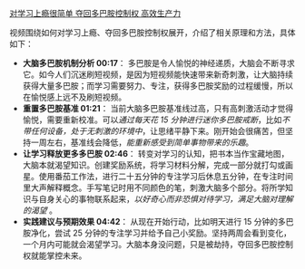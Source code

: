 [对学习上瘾很简单 夺回多巴胺控制权 高效生产力](https://b23.tv/zvmqo23)

视频围绕如何对学习上瘾、夺回多巴胺控制权展开，介绍了相关原理和方法，具体如下：

- **大脑多巴胺机制分析 00:17**：
    多巴胺是令人愉悦的神经递质，大脑会不断寻求它。如今人们沉迷刷短视频，是因为短视频能快速带来新奇刺激，让大脑持续获得大量多巴胺；而学习需要努力、专注，获得多巴胺奖励的过程缓慢，所以在愉悦感上远不及刷短视频。
- **重置多巴胺基准 01:21**：
    当前大脑多巴胺基准线过高，只有高刺激活动才觉得愉悦，需要重新校准。可以*通过每天花 15 分钟进行迷你多巴胺戒断*，比如*不带任何设备，处于无刺激的环境中*，让思绪平静下来。刚开始会很痛苦，但坚持一周左右，基准线会降低，*能重新感受到简单事物带来的乐趣*。
- **让学习释放更多多巴胺 02:46**：
    转变对学习的认知，把书本当作宝藏地图，大脑本就渴望知识。创建奖励系统，将学习材料分解，完成一部分就打勾或画星。使用番茄工作法，进行二十五分钟的专注学习后休息五分钟，在专注时间里大声解释概念。手写笔记时用不同颜色的笔，刺激大脑多个部分。将所学知识与自身关心的事物联系起来，*以好奇心而非恐惧对待学习，满足大脑对理解的渴望* 。
- **实践建议与预期效果 04:42**：
    从现在开始行动，比如明天进行 15 分钟的多巴胺净化，尝试 25 分钟的专注学习并给予自己小奖励。坚持两周会看到变化，一个月内可能就会渴望学习。大脑本身没问题，只是被劫持，夺回多巴胺控制权就能掌控未来。